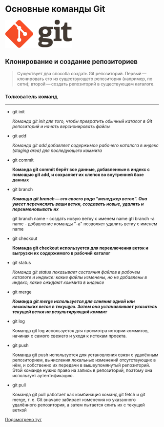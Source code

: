 # Основные команды Git

![Logo](logogit.png "pictures git")

## Клонирование и создание репозиториев

>Существует два способа создать Git репозиторий. Первый — клонировать его из существующего репозитория (например, по сети); второй — создать репозиторий в существующем каталоге.

### Толкователь команд
***


* git init

    *Команда git init для того, чтобы превратить обычный каталог в Git репозиторий и начать версионировать файлы*

* git add

    *Команда git add добавляет содержимое рабочего каталога в индекс (staging area) для последующего коммита*

* git commit

    **Команда git commit берёт все данные, добавленные в индекс с помощью git add, и сохраняет их слепок во внутренней базе данных**

* git branch

    ***Команда git branch — это своего рода "менеджер веток". Она умеет перечислять ваши ветки, создавать новые, удалять и переименовывать их***

    git branch name - создать новую ветку с именем name
    gti branch -a name - добавление команды "-а" позволяет удалить ветку с именем name

    

* git checkout

    __Команда git checkout используется для переключения веток и выгрузки их содержимого в рабочий каталог__

* git status

    _Команда git status показывает состояния файлов в рабочем каталоге и индексе: какие файлы изменены, но не добавлены в индекс; какие ожидают коммита в индексе_



* git merge

    ___Команда git merge используется для слияния одной или нескольких веток в текущую. Затем она устанавливает указатель текущей ветки на результирующий коммит___

* git log

    Команда git log используется для просмотра истории коммитов, начиная с самого свежего и уходя к истокам проекта.

* git push

    Команда git push используется для установления связи с удалённым репозиторием, вычисления локальных изменений отсутствующих в нём, и собственно их передачи в вышеупомянутый репозиторий. Этой команде нужно право на запись в репозиторий, поэтому она использует аутентификацию.

* git pull

    Команда git pull работает как комбинация команд git fetch и git merge, т. е. Git вначале забирает изменения из указанного удалённого репозитория, а затем пытается слить их с текущей веткой



[Подсмотрено тут](https://git-scm.com/ "Git")

